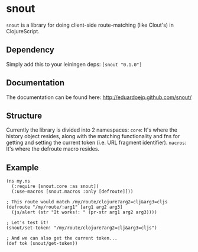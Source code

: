 
snout
=====

`snout` is a library for doing client-side route-matching (like Clout's) in ClojureScript.

Dependency
----------

Simply add this to your leiningen deps: `[snout "0.1.0"]`

Documentation
-------------

The documentation can be found here: http://eduardoejp.github.com/snout/

Structure
---------

Currently the library is divided into 2 namespaces:
`core`: It's where the history object resides, along with the matching functionality and fns for getting and setting the current token (i.e. URL fragment identifier).
`macros`: It's where the defroute macro resides.

Example
-------

	(ns my.ns
	  (:require [snout.core :as snout])
	  (:use-macros [snout.macros :only [defroute]]))
	
	; This route would match /my/route/clojure?arg2=clj&arg3=cljs
	(defroute "/my/route/:arg1" [arg1 arg2 arg3]
	  (js/alert (str "It works!: " (pr-str arg1 arg2 arg3))))
	
	; Let's test it!
	(snout/set-token! "/my/route/clojure?arg2=clj&arg3=cljs")
	
	; And we can also get the current token...
	(def tok (snout/get-token))

